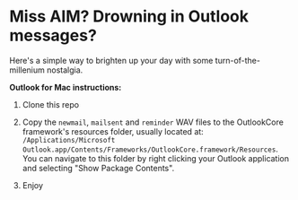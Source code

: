 # Miss AIM? Drowning in Outlook messages?

Here's a simple way to brighten up your day with some turn-of-the-millenium nostalgia.

**Outlook for Mac instructions:**

1. Clone this repo

1. Copy the `newmail`, `mailsent` and `reminder` WAV files to the OutlookCore framework's resources folder, usually located at: `/Applications/Microsoft Outlook.app/Contents/Frameworks/OutlookCore.framework/Resources`. You can navigate to this folder by right clicking your Outlook application and selecting "Show Package Contents".

1. Enjoy
